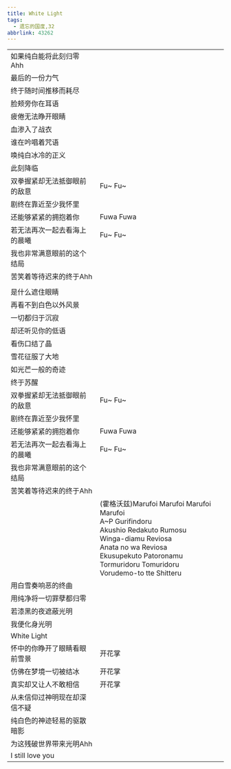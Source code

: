 ```yaml
---
title: White Light
tags:
  - 遗忘的国度,32
abbrlink: 43262
---
```

|      |      |
|--|--|
|如果纯白能将此刻归零 Ahh|      |
|最后的一份力气|      |
|终于随时间推移而耗尽|      |
|脸颊旁你在耳语|      |
|疲倦无法睁开眼睛|      |
|血渗入了战衣|      |
|谁在吟唱着咒语|      |
|唤纯白冰冷的正义|      |
|此刻降临|      |
|双拳握紧却无法抵御眼前的敌意|Fu~ Fu~|
|剧终在靠近至少我怀里|      |
|还能够紧紧的拥抱着你|Fuwa Fuwa|
|若无法再次一起去看海上的晨曦|Fu~ Fu~|
|我也非常满意眼前的这个结局|      |
|苦笑着等待迟来的终于Ahh|      |
|      |      |
|是什么遮住眼睛|      |
|再看不到白色以外风景|      |
|一切都归于沉寂|      |
|却还听见你的低语|      |
|看伤口结了晶|      |
|雪花征服了大地|      |
|如光芒一般的奇迹|      |
|终于苏醒|      |
|双拳握紧却无法抵御眼前的敌意|Fu~ Fu~|
|剧终在靠近至少我怀里|      |
|还能够紧紧的拥抱着你|Fuwa Fuwa|
|若无法再次一起去看海上的晨曦|Fu~ Fu~|
|我也非常满意眼前的这个结局|      |
|苦笑着等待迟来的终于Ahh|      |
|      |(霍格沃兹)Marufoi Marufoi Marufoi Marufoi<br>A~P Gurifindoru<br>Akushio Redakuto Rumosu<br>Winga-diamu Reviosa<br>Anata no wa Reviosa<br>Ekusupekuto Patoronamu<br>Tormuridoru Tomuridoru<br>Vorudemo-to tte Shitteru|
|用白雪奏响恶的终曲|      |
|用纯净将一切罪孽都归零|      |
|若漆黑的夜遮蔽光明|      |
|我便化身光明|      |
|White Light|      |
|怀中的你睁开了眼睛看眼前雪景|开花掌|
|仿佛在梦境一切被结冰|开花掌|
|真实却又让人不敢相信|开花掌|
|从未信仰过神明现在却深信不疑|      |
|纯白色的神迹轻易的驱散暗影|      |
|为这残破世界带来光明Ahh|      |
|I still love you|      |